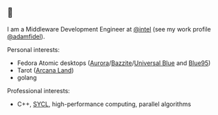 ## 🌙


I am a Middleware Development Engineer at [@intel](https://github.com/intel) (see my work profile [@adamfidel](https://github.com/adamfidel)).

Personal interests:
- Fedora Atomic desktops ([Aurora](https://github.com/ublue-os/aurora)/[Bazzite](https://github.com/ublue-os/bazzite)/[Universal Blue](https://github.com/ublue-os) and [Blue95](https://github.com/winblues/blue95))
- Tarot ([Arcana Land](https://github.com/arcanaland))
- golang

Professional interests:
- C++, [SYCL](https://www.khronos.org/sycl/), high-performance computing, parallel algorithms

<!--
**ledif/ledif** is a ✨ _special_ ✨ repository because its `README.md` (this file) appears on your GitHub profile.

Here are some ideas to get you started:

- 🔭 I’m currently working on ...
- 🌱 I’m currently learning ...
- 👯 I’m looking to collaborate on ...
- 🤔 I’m looking for help with ...
- 💬 Ask me about ...
- 📫 How to reach me: ...
- 😄 Pronouns: ...
- ⚡ Fun fact: ...
-->

